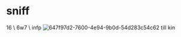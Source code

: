 # sniff
16 \\ 6w7 \\ infp
![647f97d2-7600-4e94-9b0d-54d283c54c62](https://github.com/user-attachments/assets/dd5218c1-e98b-4f6e-ab58-ec23cb9d73bc)
till kin
